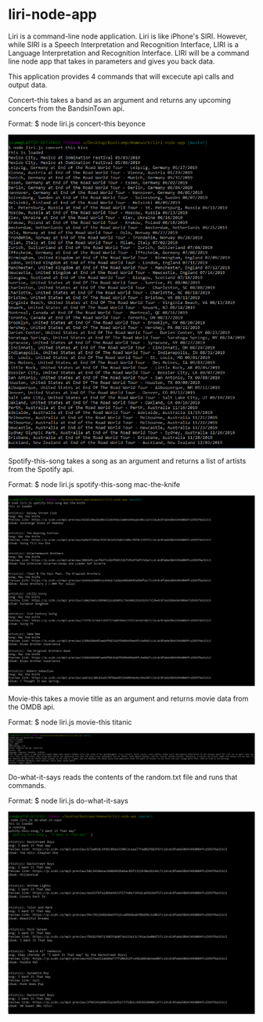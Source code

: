 # liri-node-app

Liri is a command-line node application. 
Liri is like iPhone's SIRI. However, while SIRI is a Speech Interpretation and Recognition Interface, LIRI is a Language Interpretation and Recognition Interface. LIRI will be a command line node app that takes in parameters and gives you back data.

This application provides 4 commands that will excecute api calls and output data. 

Concert-this takes a band as an argument and returns any upcoming concerts from the BandsinTown api.

Format: $ node liri.js concert-this beyonce

![concert-this](concert-this.png)

Spotify-this-song takes a song as an argument and returns a list of artists from the Spotify api.

Format: $ node liri.js spotify-this-song mac-the-knife

![spotify-this-song](spotify-this-song.png)

Movie-this takes a movie title as an argument and returns movie data from the OMDB api.

Format: $ node liri.js movie-this titanic

![movie-this](movie-this.png)

Do-what-it-says reads the contents of the random.txt file and runs that commands.

Format: $ node liri.js do-what-it-says

![do-what-it-says](do-what-it-says.png)